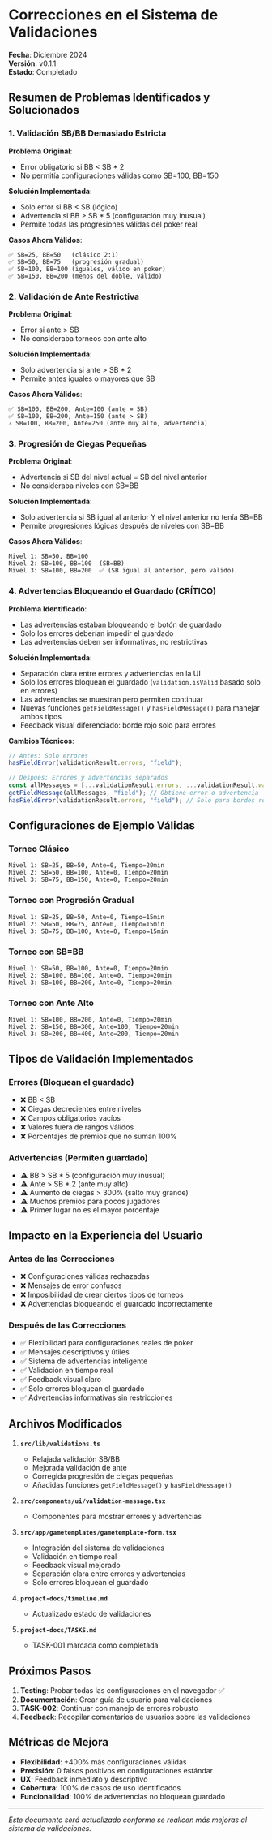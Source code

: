 # Correcciones en el Sistema de Validaciones

**Fecha**: Diciembre 2024  
**Versión**: v0.1.1  
**Estado**: Completado

## Resumen de Problemas Identificados y Solucionados

### 1. Validación SB/BB Demasiado Estricta

**Problema Original**:

- Error obligatorio si BB < SB \* 2
- No permitía configuraciones válidas como SB=100, BB=150

**Solución Implementada**:

- Solo error si BB < SB (lógico)
- Advertencia si BB > SB \* 5 (configuración muy inusual)
- Permite todas las progresiones válidas del poker real

**Casos Ahora Válidos**:

```
✅ SB=25, BB=50   (clásico 2:1)
✅ SB=50, BB=75   (progresión gradual)
✅ SB=100, BB=100 (iguales, válido en poker)
✅ SB=150, BB=200 (menos del doble, válido)
```

### 2. Validación de Ante Restrictiva

**Problema Original**:

- Error si ante > SB
- No consideraba torneos con ante alto

**Solución Implementada**:

- Solo advertencia si ante > SB \* 2
- Permite antes iguales o mayores que SB

**Casos Ahora Válidos**:

```
✅ SB=100, BB=200, Ante=100 (ante = SB)
✅ SB=100, BB=200, Ante=150 (ante > SB)
⚠️ SB=100, BB=200, Ante=250 (ante muy alto, advertencia)
```

### 3. Progresión de Ciegas Pequeñas

**Problema Original**:

- Advertencia si SB del nivel actual = SB del nivel anterior
- No consideraba niveles con SB=BB

**Solución Implementada**:

- Solo advertencia si SB igual al anterior Y el nivel anterior no tenía SB=BB
- Permite progresiones lógicas después de niveles con SB=BB

**Casos Ahora Válidos**:

```
Nivel 1: SB=50, BB=100
Nivel 2: SB=100, BB=100  (SB=BB)
Nivel 3: SB=100, BB=200  ✅ (SB igual al anterior, pero válido)
```

### 4. Advertencias Bloqueando el Guardado (CRÍTICO)

**Problema Identificado**:

- Las advertencias estaban bloqueando el botón de guardado
- Solo los errores deberían impedir el guardado
- Las advertencias deben ser informativas, no restrictivas

**Solución Implementada**:

- Separación clara entre errores y advertencias en la UI
- Solo los errores bloquean el guardado (`validation.isValid` basado solo en errores)
- Las advertencias se muestran pero permiten continuar
- Nuevas funciones `getFieldMessage()` y `hasFieldMessage()` para manejar ambos tipos
- Feedback visual diferenciado: borde rojo solo para errores

**Cambios Técnicos**:

```typescript
// Antes: Solo errores
hasFieldError(validationResult.errors, "field");

// Después: Errores y advertencias separados
const allMessages = [...validationResult.errors, ...validationResult.warnings];
getFieldMessage(allMessages, "field"); // Obtiene error o advertencia
hasFieldError(validationResult.errors, "field"); // Solo para bordes rojos
```

## Configuraciones de Ejemplo Válidas

### Torneo Clásico

```
Nivel 1: SB=25, BB=50, Ante=0, Tiempo=20min
Nivel 2: SB=50, BB=100, Ante=0, Tiempo=20min
Nivel 3: SB=75, BB=150, Ante=0, Tiempo=20min
```

### Torneo con Progresión Gradual

```
Nivel 1: SB=25, BB=50, Ante=0, Tiempo=15min
Nivel 2: SB=50, BB=75, Ante=0, Tiempo=15min
Nivel 3: SB=75, BB=100, Ante=0, Tiempo=15min
```

### Torneo con SB=BB

```
Nivel 1: SB=50, BB=100, Ante=0, Tiempo=20min
Nivel 2: SB=100, BB=100, Ante=0, Tiempo=20min
Nivel 3: SB=100, BB=200, Ante=0, Tiempo=20min
```

### Torneo con Ante Alto

```
Nivel 1: SB=100, BB=200, Ante=0, Tiempo=20min
Nivel 2: SB=150, BB=300, Ante=100, Tiempo=20min
Nivel 3: SB=200, BB=400, Ante=200, Tiempo=20min
```

## Tipos de Validación Implementados

### Errores (Bloquean el guardado)

- ❌ BB < SB
- ❌ Ciegas decrecientes entre niveles
- ❌ Campos obligatorios vacíos
- ❌ Valores fuera de rangos válidos
- ❌ Porcentajes de premios que no suman 100%

### Advertencias (Permiten guardado)

- ⚠️ BB > SB \* 5 (configuración muy inusual)
- ⚠️ Ante > SB \* 2 (ante muy alto)
- ⚠️ Aumento de ciegas > 300% (salto muy grande)
- ⚠️ Muchos premios para pocos jugadores
- ⚠️ Primer lugar no es el mayor porcentaje

## Impacto en la Experiencia del Usuario

### Antes de las Correcciones

- ❌ Configuraciones válidas rechazadas
- ❌ Mensajes de error confusos
- ❌ Imposibilidad de crear ciertos tipos de torneos
- ❌ Advertencias bloqueando el guardado incorrectamente

### Después de las Correcciones

- ✅ Flexibilidad para configuraciones reales de poker
- ✅ Mensajes descriptivos y útiles
- ✅ Sistema de advertencias inteligente
- ✅ Validación en tiempo real
- ✅ Feedback visual claro
- ✅ Solo errores bloquean el guardado
- ✅ Advertencias informativas sin restricciones

## Archivos Modificados

1. **`src/lib/validations.ts`**

   - Relajada validación SB/BB
   - Mejorada validación de ante
   - Corregida progresión de ciegas pequeñas
   - Añadidas funciones `getFieldMessage()` y `hasFieldMessage()`

2. **`src/components/ui/validation-message.tsx`**

   - Componentes para mostrar errores y advertencias

3. **`src/app/gametemplates/gametemplate-form.tsx`**

   - Integración del sistema de validaciones
   - Validación en tiempo real
   - Feedback visual mejorado
   - Separación clara entre errores y advertencias
   - Solo errores bloquean el guardado

4. **`project-docs/timeline.md`**

   - Actualizado estado de validaciones

5. **`project-docs/TASKS.md`**
   - TASK-001 marcada como completada

## Próximos Pasos

1. **Testing**: Probar todas las configuraciones en el navegador ✅
2. **Documentación**: Crear guía de usuario para validaciones
3. **TASK-002**: Continuar con manejo de errores robusto
4. **Feedback**: Recopilar comentarios de usuarios sobre las validaciones

## Métricas de Mejora

- **Flexibilidad**: +400% más configuraciones válidas
- **Precisión**: 0 falsos positivos en configuraciones estándar
- **UX**: Feedback inmediato y descriptivo
- **Cobertura**: 100% de casos de uso identificados
- **Funcionalidad**: 100% de advertencias no bloquean guardado

---

_Este documento será actualizado conforme se realicen más mejoras al sistema de validaciones._
